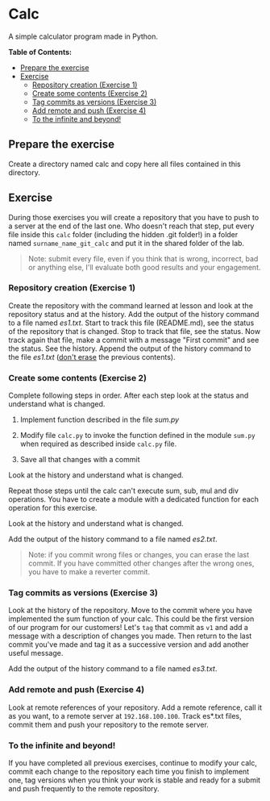 # Calc

A simple calculator program made in Python.

**Table of Contents:**

* [Prepare the exercise](#prepare-the-exercise)
* [Exercise](#exercise)
    * [Repository creation (Exercise 1)](#repository-creation-exercise-1)
    * [Create some contents (Exercise 2)](#create-some-contents-exercise-2)
    * [Tag commits as versions (Exercise 3)](#tag-commits-as-versions-exercise-3)
    * [Add remote and push (Exercise 4)](#add-remote-and-push-exercise-4)
    * [To the infinite and beyond!](#to-the-infinite-and-beyond)

## Prepare the exercise

Create a directory named calc and copy here all files contained in this directory.

## Exercise

During those exercises you will create a repository that you have to push to a server at the end of the last one. Who doesn't reach that step, put every file inside this `calc` folder (including the hidden .git folder!) in a folder named `surname_name_git_calc` and put it in the shared folder of the lab.

> Note: submit every file, even if you think that is wrong, incorrect, bad or anything else, I'll evaluate both good results and your engagement.

### Repository creation (Exercise 1)

Create the repository with the command learned at lesson and look at the repository status and at the history. Add the output of the history command to a file named *es1.txt*. Start to track this file (README.md), see the status of the repository that is changed. Stop to track that file, see the status. Now track again that file, make a commit with a message "First commit" and see the status. See the history. Append the output of the history command to the file *es1.txt* (<ins>don't erase</ins> the previous contents).

### Create some contents (Exercise 2)

Complete following steps in order. After each step look at the status and understand what is changed.

1. Implement function described in the file *sum.py*

2. Modify file `calc.py` to invoke the function defined in the module `sum.py` when required as described inside `calc.py` file.

3. Save all that changes with a commit

Look at the history and understand what is changed.

Repeat those steps until the calc can't execute sum, sub, mul and div operations. You have to create a module with a dedicated function for each operation for this exercise.

Look at the history and understand what is changed.

Add the output of the history command to a file named *es2.txt*.

> Note: if you commit wrong files or changes, you can erase the last commit. If you have committed other changes after the wrong ones, you have to make a reverter commit.

### Tag commits as versions (Exercise 3)

Look at the history of the repository. Move to the commit where you have implemented the sum function of your calc. This could be the first version of our program for our customers! Let's `tag` that commit as `v1` and add a message with a description of changes you made. Then return to the last commit you've made and tag it as a successive version and add another useful message.

Add the output of the history command to a file named *es3.txt*.

### Add remote and push (Exercise 4)

Look at remote references of your repository. Add a remote reference, call it as you want, to a remote server at `192.168.100.100`. Track es*.txt files, commit them and push your repository to the remote server.

### To the infinite and beyond!

If you have completed all previous exercises, continue to modify your calc, commit each change to the repository each time you finish to implement one, tag versions when you think your work is stable and ready for a submit and push frequently to the remote repository.
